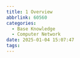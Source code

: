 ```yaml
---
title: 1 Overview
abbrlink: 60560
categories:
  - Base Knowledge
  - Computer Network
date: 2025-01-04 15:07:47
tags:
---
```

